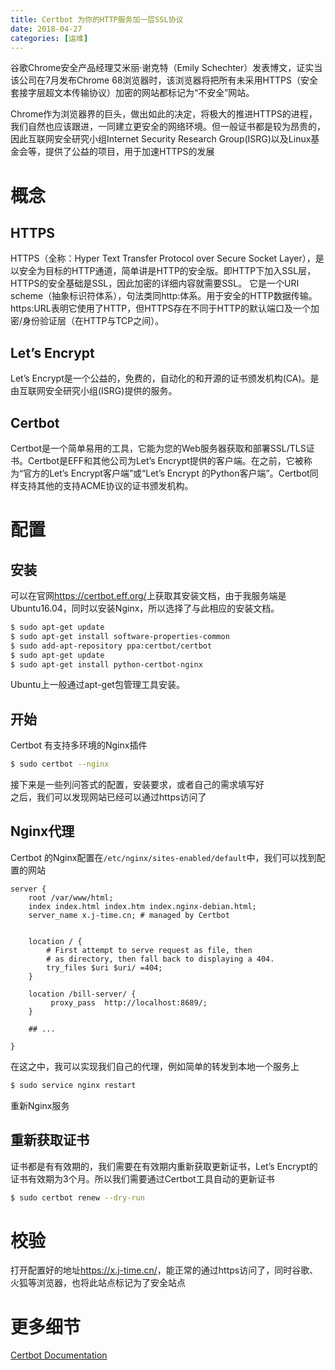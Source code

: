 ```yaml
---
title: Certbot 为你的HTTP服务加一层SSL协议
date: 2018-04-27
categories: [运维]
---
```


谷歌Chrome安全产品经理艾米丽·谢克特（Emily Schechter）发表博文，证实当该公司在7月发布Chrome 68浏览器时，该浏览器将把所有未采用HTTPS（安全套接字层超文本传输协议）加密的网站都标记为“不安全”网站。    

Chrome作为浏览器界的巨头，做出如此的决定，将极大的推进HTTPS的进程，我们自然也应该跟进，一同建立更安全的网络环境。但一般证书都是较为昂贵的，因此互联网安全研究小组Internet Security Research Group(ISRG)以及Linux基金会等，提供了公益的项目，用于加速HTTPS的发展    

<!-- more -->

# 概念

## HTTPS
HTTPS（全称：Hyper Text Transfer Protocol over Secure Socket Layer），是以安全为目标的HTTP通道，简单讲是HTTP的安全版。即HTTP下加入SSL层，HTTPS的安全基础是SSL，因此加密的详细内容就需要SSL。 它是一个URI scheme（抽象标识符体系），句法类同http:体系。用于安全的HTTP数据传输。https:URL表明它使用了HTTP，但HTTPS存在不同于HTTP的默认端口及一个加密/身份验证层（在HTTP与TCP之间）。

## Let’s Encrypt
Let’s Encrypt是一个公益的，免费的，自动化的和开源的证书颁发机构(CA)。是由互联网安全研究小组(ISRG)提供的服务。

## Certbot
Certbot是一个简单易用的工具，它能为您的Web服务器获取和部署SSL/TLS证书。Certbot是EFF和其他公司为Let’s Encrypt提供的客户端。在之前，它被称为“官方的Let’s Encrypt客户端”或“Let’s Encrypt 的Python客户端”。Certbot同样支持其他的支持ACME协议的证书颁发机构。

# 配置

## 安装
可以在官网<https://certbot.eff.org/>上获取其安装文档，由于我服务端是Ubuntu16.04，同时以安装Nginx，所以选择了与此相应的安装文档。
```bash
$ sudo apt-get update
$ sudo apt-get install software-properties-common
$ sudo add-apt-repository ppa:certbot/certbot
$ sudo apt-get update
$ sudo apt-get install python-certbot-nginx 
```
Ubuntu上一般通过apt-get包管理工具安装。

## 开始
Certbot 有支持多环境的Nginx插件
```bash
$ sudo certbot --nginx
```
接下来是一些列问答式的配置，安装要求，或者自己的需求填写好    
之后，我们可以发现网站已经可以通过https访问了

## Nginx代理
Certbot 的Nginx配置在`/etc/nginx/sites-enabled/default`中，我们可以找到配置的网站
```
server {
    root /var/www/html;
    index index.html index.htm index.nginx-debian.html;
    server_name x.j-time.cn; # managed by Certbot

                
    location / {
        # First attempt to serve request as file, then
        # as directory, then fall back to displaying a 404.
        try_files $uri $uri/ =404;
    }

    location /bill-server/ {
         proxy_pass  http://localhost:8689/;
    }

    ## ...

}
```
在这之中，我可以实现我们自己的代理，例如简单的转发到本地一个服务上
```bash
$ sudo service nginx restart
```
重新Nginx服务

## 重新获取证书

证书都是有有效期的，我们需要在有效期内重新获取更新证书，Let’s Encrypt的证书有效期为3个月。所以我们需要通过Certbot工具自动的更新证书
```bash
$ sudo certbot renew --dry-run
```

# 校验

打开配置好的地址<https://x.j-time.cn/>，能正常的通过https访问了，同时谷歌、火狐等浏览器，也将此站点标记为了安全站点

# 更多细节

[Certbot Documentation](https://certbot.eff.org/docs/index.html)

